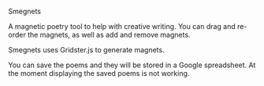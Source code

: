 Smegnets

A magnetic poetry tool to help with creative writing.
You can drag and re-order the magnets, as well as add and remove magnets.

Smegnets uses Gridster.js to generate magnets.

You can save the poems and they will be stored in a Google spreadsheet.
At the moment displaying the saved poems is not working.

